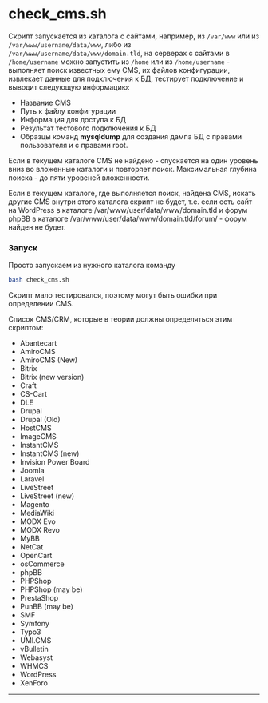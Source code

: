 # check_cms.sh

Скрипт запускается из каталога с сайтами, например, из  `/var/www` или из `/var/www/usernane/data/www`,
либо из `/var/www/username/data/www/domain.tld`, на серверах с сайтами в `/home/username` можно запустить
из `/home` или из `/home/username` - выполняет поиск известных ему CMS, их файлов конфигурации,
извлекает данные для подключения к БД, тестирует подключение и выводит следующую информацию:

* Название CMS
* Путь к файлу конфигурации
* Информация для доступа к БД
* Результат тестового подключения к БД
* Образцы команд **mysqldump** для создания дампа БД с правами пользователя и с правами root.

Если в текущем каталоге CMS не найдено - спускается на один уровень вниз во вложенные каталоги и повторяет
поиск. Максимальная глубина поиска - до пяти уровеней вложенности.

Если в текущем каталоге, где выполняется поиск, найдена CMS, искать другие CMS внутри этого каталога скрипт не будет, т.е. если есть сайт на WordPress в каталоге /var/www/user/data/www/domain.tld и форум phpBB в каталоге /var/www/user/data/www/domain.tld/forum/ - форум найден не будет.

### Запуск

Просто запускаем из нужного каталога команду

```bash
bash check_cms.sh

```

Скрипт мало тестировался, поэтому могут быть ошибки при определении CMS. 

Список CMS/CRM, которые в теории должны определяться этим скриптом:

* Abantecart
* AmiroCMS
* AmiroCMS (New)
* Bitrix
* Bitrix (new version)
* Craft
* CS-Cart
* DLE
* Drupal
* Drupal (Old)
* HostCMS
* ImageCMS
* InstantCMS
* InstantCMS (new)
* Invision Power Board
* Joomla
* Laravel
* LiveStreet
* LiveStreet (new)
* Magento
* MediaWiki
* MODX Evo
* MODX Revo
* MyBB
* NetCat
* OpenCart
* osCommerce
* phpBB
* PHPShop
* PHPShop (may be)
* PrestaShop
* PunBB (may be)
* SMF
* Symfony
* Typo3
* UMI.CMS
* vBulletin
* Webasyst
* WHMCS
* WordPress
* XenForo

* * *

